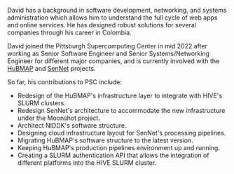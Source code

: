 David has a background in software development, networking, and systems administration which allows him 
to understand the full cycle of web apps and online services. He has designed robust solutions
for several companies through his career in Colombia.

David joined the Pittsburgh Supercomputing Center in mid 2022 after working as Senior Software Engineer 
and Senior Systems/Networking Engineer for different major companies, and is currently involved
with the [HuBMAP](https://hubmapconsortium.org) and [SenNet](https://sennetconsortium.org) projects.

So far, his contributions to PSC include:

* Redesign of the HuBMAP's infrastructure layer to integrate with HIVE's SLURM clusters.
* Redesign SenNet's architecture to accommodate the new infrastructure under the Moonshot project.
* Architect NIDDK's software structure.
* Designing cloud infrastructure layout for SenNet's processing pipelines.
* Migrating HuBMAP's software structure to the latest version.
* Keeping HuBMAP's production pipelines environment up and running.
* Creating a SLURM authentication API that allows the integration of different platforms into the HIVE SLURM
cluster.
